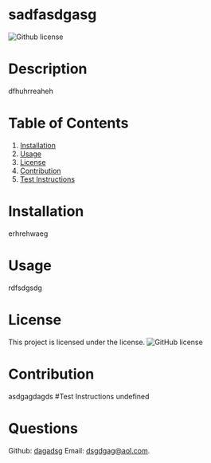 # sadfasdgasg
  ![Github license](https://img.shields.io/badge/license--blue.svg)
  # Description
  dfhuhrreaheh
  # Table of Contents
  1. [Installation](#installation)
  2. [Usage](#usage)
  3. [License](#license)
  4. [Contribution](#contribution)
  5. [Test Instructions](#TestInstructions)
  # Installation
  erhrehwaeg
  # Usage
  rdfsdgsdg
  # License
  This project is licensed under the  license. 
  ![GitHub license](https://img.shields.io/badge/license-MIT-blue.svg)
  # Contribution
  asdgagdagds
  #Test Instructions
  undefined
  # Questions
  Github: [dagadsg](https://github.com/dagadsg) Email: dsgdgag@aol.com.
  